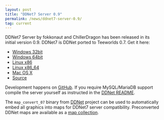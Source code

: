 ```yaml
---
layout: post
title: "DDNet7 Server 0.9"
permalink: /news/ddnet7-server-0.9/
tag: current
---
```


DDNet7 Server by fokkonaut and ChillerDragon has been released in its initial version 0.9. DDNet7 is DDNet ported to Teeworlds 0.7. Get it here:

- [Windows 32bit](/downloads/DDNet7-Server-0.9-win32.zip)
- [Windows 64bit](/downloads/DDNet7-Server-0.9-win64.zip)
- [Linux x86](/downloads/DDNet7-Server-0.9-linux_x86.tar.xz)
- [Linux x86\_64](/downloads/DDNet7-Server-0.9-linux_x86_64.tar.xz)
- [Mac OS X](/downloads/DDNet7-Server-0.9-osx.dmg)
- [Source](/downloads/DDNet7-Server-0.9.tar.xz)

Development happens on [GitHub](https://github.com/ddnet/ddnet7). If you require MySQL/MariaDB support compile the server yourself as instructed in the [DDNet README](https://github.com/ddnet/ddnet/#building-on-linux-and-macos).

The `map_convert_07` binary from [DDNet](http://github.com/ddnet/ddnet) project can be used to automatically embed all graphics into maps for DDNet7 server compatibility. Preconverted DDNet maps are available as a [map collection](https://maps.ddnet.org/compilations/maps7.zip).

